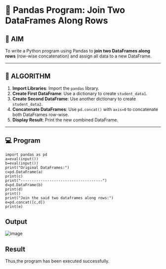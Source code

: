 # 🧪 Pandas Program: Join Two DataFrames Along Rows

## 🎯 AIM

To write a Python program using Pandas to **join two DataFrames along rows** (row-wise concatenation) and assign all data to a new DataFrame.

---

## 🧠 ALGORITHM

1. **Import Libraries**: Import the `pandas` library.
2. **Create First DataFrame**: Use a dictionary to create `student_data1`.
3. **Create Second DataFrame**: Use another dictionary to create `student_data2`.
4. **Concatenate DataFrames**: Use `pd.concat()` with `axis=0` to concatenate both DataFrames row-wise.
5. **Display Result**: Print the new combined DataFrame.

---

## 💻 Program

```
import pandas as pd
a=eval(input())
b=eval(input())
print("Original DataFrames:")
c=pd.DataFrame(a)
print(c)
print("-------------------------------------")
d=pd.DataFrame(b)
print(d)
print()
print("Join the said two dataframes along rows:")
e=pd.concat([c,d])
print(e)
```

## Output
![image](https://github.com/user-attachments/assets/6874c045-9a7c-4a66-97c0-92e99e889330)

## Result
Thus,the program has been executed successfully.

